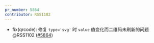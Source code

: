 ```yaml
---
pr_number: 5864
contributor: RSS1102
---
```


- fix(qrcode): 修复 `type='svg'` 时 `value` 值变化而二维码未刷新的问题 @RSS1102 ([#5864](https://github.com/Tencent/tdesign-vue-next/pull/5864))
